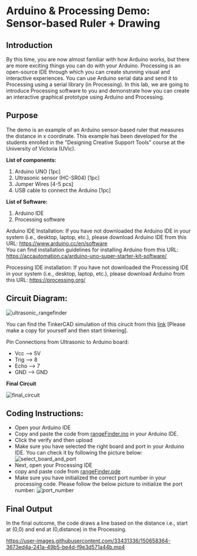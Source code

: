 # Arduino & Processing Demo: Sensor-based Ruler + Drawing

## Introduction
By this time, you are now almost familiar with how Arduino works, but there are more exciting things you can do with your Arduino. Processing is an open-source IDE through which you can create stunning visual and interactive experiences. You can use Arduino serial data and send it to Processing using a serial library (in Processing). In this lab, we are going to introduce Processing software to you and demonstrate how you can create an interactive graphical prototype using Arduino and Processing.

## Purpose
The demo is an example of an Arduino sensor-based ruler that measures the distance in x coordinate. This example has been developed for the students enrolled in the "Designing Creative Support Tools" course at the University of Victoria (UVic). 

**List of components:**
  1. Arduino UNO [1pc]
  2. Ultrasonic sensor (HC-SR04) [1pc] 
  3. Jumper Wires [4-5 pcs]
  4. USB cable to connect the Arduino [1pc]

**List of Software:**
  1. Arduino IDE
  2. Processing software 

Arduino IDE Installation:
If you have not downloaded the Arduino IDE in your system (i.e., desktop, laptop, etc.), please download Arduino IDE from this URL: https://www.arduino.cc/en/software <br>
You can find installation guidelines for installing Arduino from this URL: https://accautomation.ca/arduino-uno-super-starter-kit-software/ 

Processing IDE installation:
If you have not downloaded the Processing IDE in your system (i.e., desktop, laptop, etc.), please download Arduino from this URL: https://processing.org/ 

## Circuit Diagram:
![ultrasonic_rangefinder](https://user-images.githubusercontent.com/33431336/150657086-0bb6eb36-8e4a-4807-b661-8ed338c0eb21.png)

You can find the TinkerCAD simulation of this cirucit from this [link](https://www.tinkercad.com/things/36ZYv9mcFvu-copy-of-ultrasonic-rangefinder/editel?sharecode=S5TrcuV3oIfY3Qw2aTk51pGA9ot83jd9GpsjqchiGMk) [Please make a copy for yourself and then start tinkering].

Pin Connections from Ultrasonic to Arduino board:
  - Vcc --> 5V
  - Trig --> 8
  - Echo --> 7
  - GND --> GND

**Final Circuit**

![final_circuit](https://user-images.githubusercontent.com/33431336/150657519-c80bc82b-0eb0-4932-b550-b6f7d8ba9407.jpg)

## Coding Instructions:
  - Open your Arduino IDE
  - Copy and paste the code from [rangeFinder.ino](https://github.com/DibyaProkash/Arduino-sensor-based-ruler/blob/main/rangeFinder.ino) in your Arduino IDE.
  - Click the verify and then upload
  - Make sure you have selected the right board and port in your Arduino IDE. You can check it by following the picture below: <br>
  ![select_board_and_port](https://user-images.githubusercontent.com/33431336/150657889-c7261708-d3e8-4da1-b9db-565fd23596eb.png)
  - Next, open your Processing IDE
  - copy and paste code from [rangeFinder.pde](https://github.com/DibyaProkash/Arduino-sensor-based-ruler/blob/main/rangeFinder.pde) 
  - Make sure you have initialized the correct port number in your processing code. Please follow the below picture to initialize the port number:
  ![port_number](https://user-images.githubusercontent.com/33431336/150658090-6fdc6655-448e-4c2a-b527-bd1856e5d3dc.png)

## Final Output
In the final outcome, the code draws a line based on the distance i.e., start at (0,0) and end at (0,distance) in the Processing. 

https://user-images.githubusercontent.com/33431336/150658364-3673ed4a-241a-49b5-be4d-f9e3d571a44b.mp4

  
